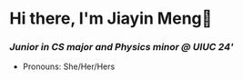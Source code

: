 <h1> Hi there, I'm Jiayin Meng👋 </h1>
<h3 style="font-style: italic"> Junior in CS major and Physics minor @ UIUC 24'</h3>

* Pronouns: She/Her/Hers
